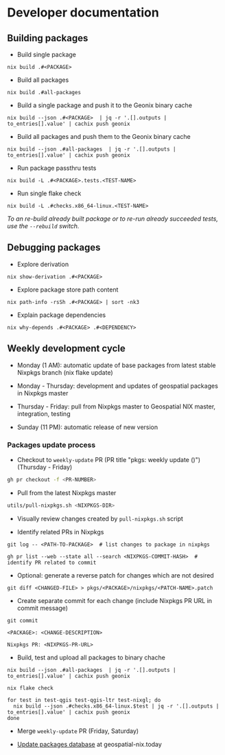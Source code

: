 # Developer documentation

## Building packages

* Build single package
```
nix build .#<PACKAGE>
```

* Build all packages
```
nix build .#all-packages
```

* Build a single package and push it to the Geonix binary cache
```
nix build --json .#<PACKAGE>  | jq -r '.[].outputs | to_entries[].value' | cachix push geonix
```

* Build all packages and push them to the Geonix binary cache
```
nix build --json .#all-packages  | jq -r '.[].outputs | to_entries[].value' | cachix push geonix
```

* Run package passthru tests
```
nix build -L .#<PACKAGE>.tests.<TEST-NAME>
```

* Run single flake check
```
nix build -L .#checks.x86_64-linux.<TEST-NAME>
```

_To an re-build already built package or to re-run already succeeded tests, use the
`--rebuild` switch._

## Debugging packages

* Explore derivation
```
nix show-derivation .#<PACKAGE>
```

* Explore package store path content
```
nix path-info -rsSh .#<PACKAGE> | sort -nk3
```

* Explain package dependencies
```
nix why-depends .#<PACKAGE> .#<DEPENDENCY>
```

## Weekly development cycle

* Monday (1 AM): automatic update of base packages from latest stable Nixpkgs
  branch (nix flake update)

* Monday - Thursday: development and updates of geospatial packages in Nixpkgs
  master

* Thursday - Friday: pull from Nixpkgs master to Geospatial NIX master,
  integration, testing

* Sunday (11 PM): automatic release of new version

### Packages update process

* Checkout to `weekly-update` PR (PR title "pkgs: weekly update (<DATE>)") (Thursday - Friday)
```bash
gh pr checkout -f <PR-NUMBER>
```

* Pull from the latest Nixpkgs master
```bash
utils/pull-nixpkgs.sh <NIXPKGS-DIR>
```

* Visually review changes created by `pull-nixpkgs.sh` script

* Identify related PRs in Nixpkgs
```
git log -- <PATH-TO-PACKAGE>  # list changes to package in nixpkgs
```
```
gh pr list --web --state all --search <NIXPKGS-COMMIT-HASH>  # identify PR related to commit
```

* Optional: generate a reverse patch for changes which are not desired
```
git diff <CHANGED-FILE> > pkgs/<PACKAGE>/nixpkgs/<PATCH-NAME>.patch
```

* Create separate commit for each change (include Nixpkgs PR URL in commit message)
```
git commit

<PACKAGE>: <CHANGE-DESCRIPTION>

Nixpkgs PR: <NIXPKGS-PR-URL>
```

* Build, test and upload all packages to binary chache
```
nix build --json .#all-packages  | jq -r '.[].outputs | to_entries[].value' | cachix push geonix

nix flake check

for test in test-qgis test-qgis-ltr test-nixgl; do
  nix build --json .#checks.x86_64-linux.$test | jq -r '.[].outputs | to_entries[].value' | cachix push geonix
done
```

* Merge `weekly-update` PR (Friday, Saturday)

* [Update packages database](https://github.com/imincik/geospatial-nix.today/actions/workflows/update-packages-db.yml) at geospatial-nix.today
